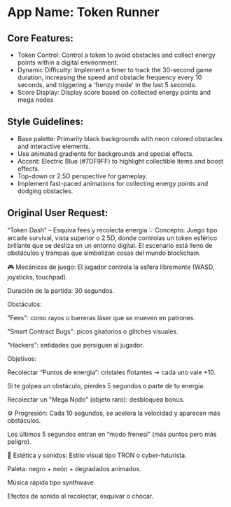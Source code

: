# **App Name**: Token Runner

## Core Features:

- Token Control: Control a token to avoid obstacles and collect energy points within a digital environment.
- Dynamic Difficulty: Implement a timer to track the 30-second game duration, increasing the speed and obstacle frequency every 10 seconds, and triggering a 'frenzy mode' in the last 5 seconds.
- Score Display: Display score based on collected energy points and mega nodes

## Style Guidelines:

- Base palette: Primarily black backgrounds with neon colored obstacles and interactive elements.
- Use animated gradients for backgrounds and special effects.
- Accent: Electric Blue (#7DF9FF) to highlight collectible items and boost effects.
- Top-down or 2.5D perspective for gameplay.
- Implement fast-paced animations for collecting energy points and dodging obstacles.

## Original User Request:
“Token Dash” – Esquiva fees y recolecta energía
💡 Concepto:
Juego tipo arcade survival, vista superior o 2.5D, donde controlas un token esférico brillante que se desliza en un entorno digital. El escenario está lleno de obstáculos y trampas que simbolizan cosas del mundo blockchain.

🎮 Mecánicas de juego:
El jugador controla la esfera libremente (WASD, joysticks, touchpad).

Duración de la partida: 30 segundos.

Obstáculos:

"Fees": como rayos o barreras láser que se mueven en patrones.

"Smart Contract Bugs": picos giratorios o glitches visuales.

"Hackers": entidades que persiguen al jugador.

Objetivos:

Recolectar “Puntos de energía”: cristales flotantes → cada uno vale +10.

Si te golpea un obstáculo, pierdes 5 segundos o parte de tu energía.

Recolectar un "Mega Nodo" (objeto raro): desbloquea bonus.

⚙️ Progresión:
Cada 10 segundos, se acelera la velocidad y aparecen más obstáculos.

Los últimos 5 segundos entran en “modo frenesí” (más puntos pero más peligro).

🧠 Estética y sonidos:
Estilo visual tipo TRON o cyber-futurista.

Paleta: negro + neón + degradados animados.

Música rápida tipo synthwave.

Efectos de sonido al recolectar, esquivar o chocar.
  
